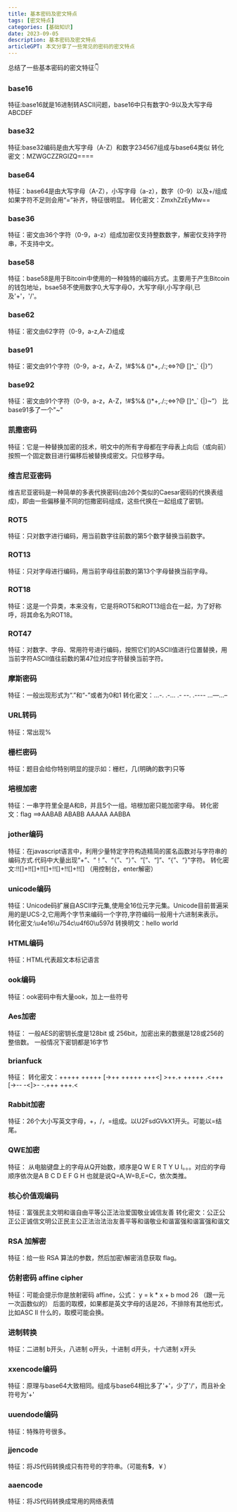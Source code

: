 ```yaml
---
title: 基本密码及密文特点
tags: [密文特点]
categories: [基础知识]
date: 2023-09-05
description: 基本密码及密文特点
articleGPT: 本文分享了一些常见的密码的密文特点
---
```

总结了一些基本密码的密文特征👇
### base16
特征:base16就是16进制转ASCII问题，base16中只有数字0-9以及大写字母ABCDEF

### base32
特征:base32编码是由大写字母（A-Z）和数字234567组成与base64类似
转化密文：MZWGCZZRGIZQ====

### base64
特征：base64是由大写字母（A-Z），小写字母（a-z），数字（0-9）以及+/组成
如果字符不足则会用“=”补齐，特征很明显。
转化密文：ZmxhZzEyMw==

### base36
特征：密文由36个字符（0-9，a-z）组成加密仅支持整数数字，解密仅支持字符串，不支持中文。

### base58
特征：base58是用于Bitcoin中使用的一种独特的编码方式。主要用于产生Bitcoin的钱包地址，bsae58不使用数字0,大写字母O，大写字母I,小写字母l,已及'+'，'/'。

### base62
特征：密文由62字符（0-9，a-z,A-Z)组成

### base91
特征：密文由91个字符（0-9，a-z，A-Z，!#$%& ()*+,./:;<=>?@ []^_` {|}”）

### base92
特征：密文由91个字符（0-9，a-z，A-Z，!#$%& ()*+,./:;<=>?@ []^_` {|}~”） 比base91多了一个"~"

### 凯撒密码
特征：它是一种替换加密的技术，明文中的所有字母都在字母表上向后（或向前）按照一个固定数目进行偏移后被替换成密文。只位移字母。

### 维吉尼亚密码
维吉尼亚密码是一种简单的多表代换密码(由26个类似的Caesar密码的代换表组成)，即由一些偏移量不同的恺撒密码组成，这些代换在一起组成了密钥。

### ROT5
特征：只对数字进行编码，用当前数字往前数的第5个数字替换当前数字。

### ROT13
特征：只对字母进行编码，用当前字母往前数的第13个字母替换当前字母。

### ROT18
特征：这是一个异类，本来没有，它是将ROT5和ROT13组合在一起，为了好称呼，将其命名为ROT18。

### ROT47
特征：对数字、字母、常用符号进行编码，按照它们的ASCII值进行位置替换，用当前字符ASCII值往前数的第47位对应字符替换当前字符。

### 摩斯密码
特征：一般出现形式为“.”和“-”或者为0和1
转化密文：…-. .-… .- --. .---- …—…–

### URL转码
特征：常出现%

### 栅栏密码
特征：题目会给你特别明显的提示如：栅栏，几(明确的数字)只等

### 培根加密
特征：一串字符里全是A和B，并且5个一组。培根加密只能加密字母。
转化密文：flag ==>AABAB ABABB AAAAA AABBA

### jother编码
特征：在javascript语言中，利用少量特定字符构造精简的匿名函数对与字符串的编码方式.代码中大量出现“+”、“！”、“（”、“）”、“[”、“]”、“{”、“}"字符。
转化密文:!![]+!![]+!![]+!![]+!![]+!![]
（用控制台，enter解密）

### unicode编码
特征：Unicode码扩展自ASCII字元集,使用全16位元字元集。Unicode目前普遍采用的是UCS-2,它用两个字节来编码一个字符,字符编码一般用十六进制来表示。
转化密文:\u4e16\u754c\u4f60\u597d
转换明文：hello world

### HTML编码
特征：HTML代表超文本标记语言

### ook编码
特征：ook密码中有大量ook，加上一些符号

### Aes加密
特征： 一般AES的密钥长度是128bit 或 256bit，加密出来的数据是128或256的整倍数。 一般情况下密钥都是16字节

### brianfuck
特征：
转化密文：+++++ +++++ [->++ +++++ +++<] >++.+ +++++ .<+++ [->-- -<]>- -.+++ +++.<

### Rabbit加密
特征：26个大小写英文字母，+，/，=组成。以U2FsdGVkX1开头。可能以=结尾。

### QWE加密
特征： 从电脑键盘上的字母从Q开始数，顺序是Q W E R T Y U I。。。对应的字母顺序依次是A B C D E F G H 也就是说Q=A,W=B,E=C，依次类推。

### 核心价值观编码
特征：富强民主文明和谐自由平等公正法治爱国敬业诚信友善
转化密文：公正公正公正诚信文明公正民主公正法治法治友善平等和谐敬业和谐富强和谐富强和谐文

### RSA 加解密
特征：给一些 RSA 算法的参数，然后加密\解密消息获取 flag。

### 仿射密码 affine cipher
特征：可能会提示你是放射密码 affine，公式： y = k * x + b mod 26 （跟一元一次函数似的）
后面的取模，如果都是英文字母的话是26，不排除有其他形式，比如ASC II 什么的，取模可能会换。

### 进制转换
特征：二进制 b开头，八进制 o开头，十进制 d开头，十六进制 x开头

### xxencode编码
特征：原理与base64大致相同。组成与base64相比多了'+'，少了'/'，而且补全符号为'+'

### uuendode编码
特征：特殊符号很多。

### jjencode
特征：将JS代码转换成只有符号的字符串。（可能有💲，￥）

### aaencode
特征：将JS代码转换成常用的网络表情
